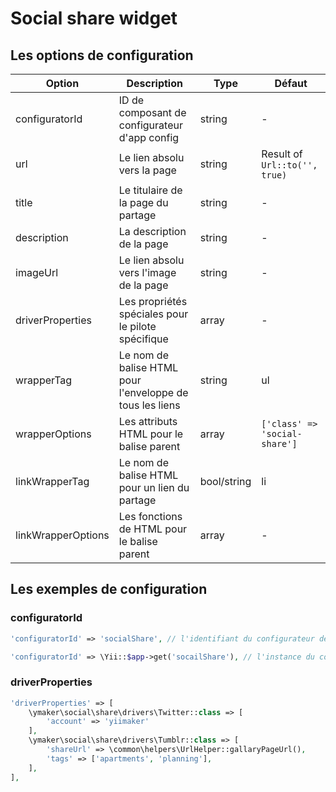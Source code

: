 Social share widget
===================

## Les options de configuration

| Option            | Description                                               | Type          | Défaut                        |
|-------------------|-----------------------------------------------------------|---------------|-------------------------------|
|configuratorId     |ID de composant de configurateur d'app config              |string         |-                              |
|url                |Le lien absolu vers la page                                |string         |Result of `Url::to('', true)`  |
|title              |Le titulaire de la page du partage                         |string         |-                              |
|description        |La description de la page                                  |string         |-                              |
|imageUrl           |Le lien absolu vers l'image de la page                     |string         |-                              |
|driverProperties   |Les propriétés spéciales pour le pilote spécifique         |array          |-                              |
|wrapperTag         |Le nom de balise HTML pour l'enveloppe de tous les liens   |string         |ul                             |
|wrapperOptions     |Les attributs HTML pour le balise parent                   |array          |`['class' => 'social-share']`  |
|linkWrapperTag     |Le nom de balise HTML pour un lien du partage              |bool/string    |li                             |
|linkWrapperOptions |Les fonctions de HTML pour le balise parent                |array          |-                              |

## Les exemples de configuration

### configuratorId

```php
'configuratorId' => 'socialShare', // l'identifiant du configurateur de config d'application
```

```php
'configuratorId' => \Yii::$app->get('socailShare'), // l'instance du composant
```

### driverProperties

```php
'driverProperties' => [
    \ymaker\social\share\drivers\Twitter::class => [
        'account' => 'yiimaker'
    ],
    \ymaker\social\share\drivers\Tumblr::class => [
        'shareUrl' => \common\helpers\UrlHelper::gallaryPageUrl(),
        'tags' => ['apartments', 'planning'],
    ],
],
```